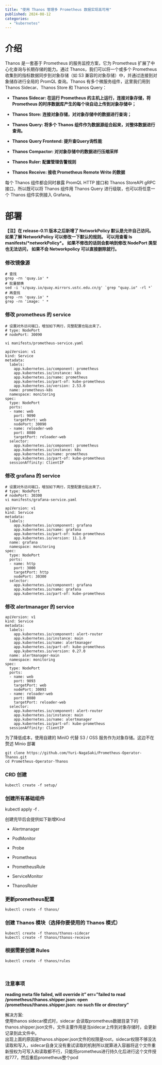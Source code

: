 ```yaml
---
title: "使用 Thanos 管理多 Prometheus 数据实现高可用"
published: 2024-08-12
categories: 
  - "kubernetes"
---
```


# 介绍 [](https://blog.men.ci/thanos-low-cost-metrics-on-homelab/#%E4%BB%8B%E7%BB%8D)

Thanos 是一套基于 Prometheus 的服务监控方案，它为 Prometheus 扩展了中心化查询与长期存储的能力。通过 Thanos，我们可以将一个或多个 Prometheus 收集到的指标数据同步到对象存储（如 S3 兼容的对象存储）中，并通过连接到对象储存进行全局的 PromQL 查询。Thanos 有多个微服务组件，这里我们用到 Thanos Sidecar、Thanos Store 和 Thanos Query：

- **Thanos Sidecar: 在运行 Prometheus 的主机上运行，连接对象存储，将 Prometheus 的时序数据库产生的每个块自动上传到对象存储中；**

- **Thanos Store: 连接对象存储，对对象存储中的数据进行查询；**

- **Thanos Query: 将多个 Thanos 组件作为数据源组合起来，对整体数据进行查询。**

- **Thanos Query Frontend: 提升查Query询性能**

- **Thanos Compactor: 对对象存储中的数据进行压缩采样**

- **Thanos Ruler: 配置管理告警规则**

- **Thanos Receive: 接收 Prometheus Remote Write 的数据**

每个 Thanos 组件都会同时暴露 PromQL HTTP 接口和 Thanos StoreAPI gRPC 接口，所以既可以将 Thanos 组件用 Thanos Query 进行级联，也可以将任意一个 Thanos 组件实例接入 Grafana。

# 部署 

**【注】在 release-0.11 版本之后新增了 NetworkPolicy 默认是允许自己访问。 如果了解 NetworkPolicy 可以修改一下默认的规则。 可以用查看 ls manifests/\*networkPolicy\*。 如果不修改的话则会影响到修改 NodePort 类型也无法访问， 如果不会 Networkpolicy 可以直接删除就行。**

### 修改镜像源

```
# 查找
grep -rn 'quay.io' *
# 批量替换
sed -i 's/quay.io/quay.mirrors.ustc.edu.cn/g' `grep "quay.io" -rl *`
# 再查找
grep -rn 'quay.io' *
grep -rn 'image: ' *
```

### 修改 prometheus 的 service

```
# 设置对外访问端口，增加如下两行，完整配置也贴出来了。
# type: NodePort
# nodePort: 30090

vi manifests/prometheus-service.yaml

apiVersion: v1
kind: Service
metadata:
  labels:
    app.kubernetes.io/component: prometheus
    app.kubernetes.io/instance: k8s
    app.kubernetes.io/name: prometheus
    app.kubernetes.io/part-of: kube-prometheus
    app.kubernetes.io/version: 2.53.0
  name: prometheus-k8s
  namespace: monitoring
spec:
  type: NodePort
  ports:
  - name: web
    port: 9090
    targetPort: web
    nodePort: 30090
  - name: reloader-web
    port: 8080
    targetPort: reloader-web
  selector:
    app.kubernetes.io/component: prometheus
    app.kubernetes.io/instance: k8s
    app.kubernetes.io/name: prometheus
    app.kubernetes.io/part-of: kube-prometheus
  sessionAffinity: ClientIP
```

[](https://blog.men.ci/thanos-low-cost-metrics-on-homelab/#%E9%83%A8%E7%BD%B2)

### 修改 grafana 的 service

```
# 设置对外访问端口，增加如下两行，完整配置也贴出来了。
# type: NodePort
# nodePort: 30300
vi manifests/grafana-service.yaml

apiVersion: v1
kind: Service
metadata:
  labels:
    app.kubernetes.io/component: grafana
    app.kubernetes.io/name: grafana
    app.kubernetes.io/part-of: kube-prometheus
    app.kubernetes.io/version: 11.1.0
  name: grafana
  namespace: monitoring
spec:
  type: NodePort
  ports:
  - name: http
    port: 3000
    targetPort: http
    nodePort: 30300
  selector:
    app.kubernetes.io/component: grafana
    app.kubernetes.io/name: grafana
    app.kubernetes.io/part-of: kube-prometheus
```

### 修改 alertmanager 的 service

```
apiVersion: v1
kind: Service
metadata:
  labels:
    app.kubernetes.io/component: alert-router
    app.kubernetes.io/instance: main
    app.kubernetes.io/name: alertmanager
    app.kubernetes.io/part-of: kube-prometheus
    app.kubernetes.io/version: 0.27.0
  name: alertmanager-main
  namespace: monitoring
spec:
  type: NodePort
  ports:
  - name: web
    port: 9093
    targetPort: web
    nodePort: 30093
  - name: reloader-web
    port: 8080
    targetPort: reloader-web
  selector:
    app.kubernetes.io/component: alert-router
    app.kubernetes.io/instance: main
    app.kubernetes.io/name: alertmanager
    app.kubernetes.io/part-of: kube-prometheus
  sessionAffinity: ClientIP
```

为了降低成本，使用自建的 MinIO 代替 S3 / OSS 服务作为对象存储。这边不在赘述 Minio 部署

```
git clone https://github.com/Yuri-NagaSaki/Prometheus-Operator-Thanos.git
cd Prometheus-Operator-Thanos
```

### CRD 创建

```
kubectl create -f setup/
```

### 创建所有基础组件

kubectl apply -f .

创建完毕后会提供如下新增Kind

- Alertmanager

- PodMonitor

- Probe

- Prometheus

- PrometheusRule

- ServiceMonitor

- ThanosRuler

### 更新prometheus配置

```
kubectl create -f thanos/
```

### 创建 Thanos 模块（选择你要使用的 Thanos 模式）

```
kubectl create -f thanos/thanos-sidecar
kubectl create -f thanos/thanos-receive
```

### 根据需要创建 Rules

```
kubectl create -f thanos/rules
```

<picture>
    <source srcset="https://s3.catcat.blog/images/2024/08/QQ_1723446738641.avif" type="image/avif">
    <source srcset="https://s3.catcat.blog/images/2024/08/QQ_1723446738641.webp" type="image/webp">
    <img src="https://s3.catcat.blog/images/2024/08/QQ_1723446738641.jpg" alt="" loading="lazy">
</picture>

<picture>
    <source srcset="https://s3.catcat.blog/images/2024/08/QQ_1723446761746.avif" type="image/avif">
    <source srcset="https://s3.catcat.blog/images/2024/08/QQ_1723446761746.webp" type="image/webp">
    <img src="https://s3.catcat.blog/images/2024/08/QQ_1723446761746.jpg" alt="" loading="lazy">
</picture>

### 注意事项

  
**reading meta file failed, will override it” err=”failed to read /prometheus/thanos.shipper.json: open /prometheus/thanos.shipper.json: no such file or directory”**

解决方案:  
使用thanos sidecar模式时，sidecar 会读取prometheus数据目录下的thanos.shipper.json文件，文件主要作用是当sidecar上传到对象存储时，会更新记录到此文件中。  
出现上面的原因是thanos.shipper.json文件的权限是root，sidecar权限不够没法读取和写入，sidecar自身又没有重试读取的机制所以就算进入容器将这个文件重新授权为可写入和读取都不行，只能将prometheus进行持久化后进行这个文件授权777，然后重启prometheus整个pod
